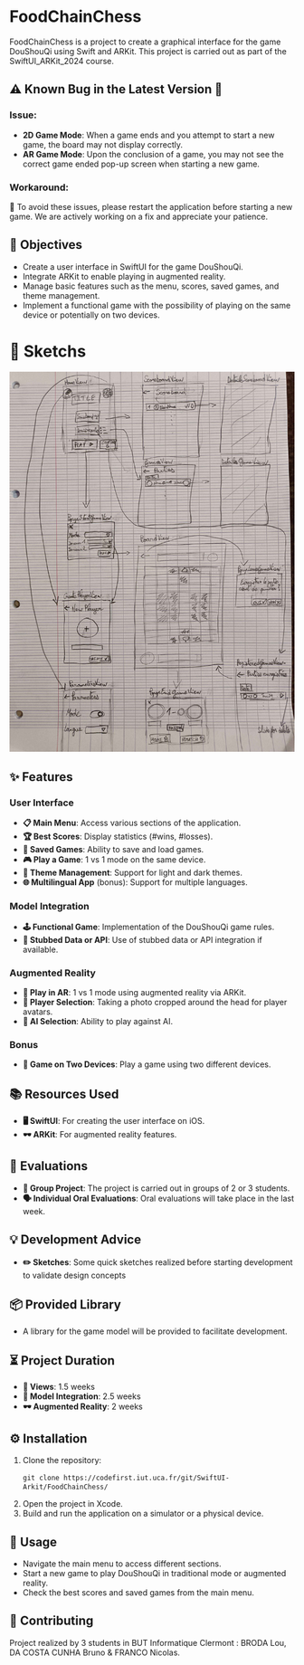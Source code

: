 # FoodChainChess
FoodChainChess is a project to create a graphical interface for the game DouShouQi using Swift and ARKit. This project is carried out as part of the SwiftUI_ARKit_2024 course.

## ⚠️ Known Bug in the Latest Version 🐞

### Issue:
* **2D Game Mode**: When a game ends and you attempt to start a new game, the board may not display correctly.
* **AR Game Mode**: Upon the conclusion of a game, you may not see the correct game ended pop-up screen when starting a new game.

### Workaround:
🚨 To avoid these issues, please restart the application before starting a new game. We are actively working on a fix and appreciate your patience.

## 🎯 Objectives

- Create a user interface in SwiftUI for the game DouShouQi.
- Integrate ARKit to enable playing in augmented reality.
- Manage basic features such as the menu, scores, saved games, and theme management.
- Implement a functional game with the possibility of playing on the same device or potentially on two devices.


# 📖 Sketchs

![](./Documentation/maquette.jpeg)


## ✨ Features

### User Interface

- **📋 Main Menu**: Access various sections of the application.
- **🏆 Best Scores**: Display statistics (#wins, #losses).
- **💾 Saved Games**: Ability to save and load games.
- **🎮 Play a Game**: 1 vs 1 mode on the same device.
- **🎨 Theme Management**: Support for light and dark themes.
- **🌐 Multilingual App** (bonus): Support for multiple languages.

### Model Integration

- **🕹️ Functional Game**: Implementation of the DouShouQi game rules.
- **🔗 Stubbed Data or API**: Use of stubbed data or API integration if available.

### Augmented Reality

- **📱 Play in AR**: 1 vs 1 mode using augmented reality via ARKit.
- **📸 Player Selection**: Taking a photo cropped around the head for player avatars.
- **🤖 AI Selection**: Ability to play against AI.

### Bonus

- **📲 Game on Two Devices**: Play a game using two different devices.

## 📚 Resources Used

- **🖥️ SwiftUI**: For creating the user interface on iOS.
- **🕶️ ARKit**: For augmented reality features.

## 📅 Evaluations

- **👥 Group Project**: The project is carried out in groups of 2 or 3 students.
- **🗣️ Individual Oral Evaluations**: Oral evaluations will take place in the last week.

## 💡 Development Advice

- **✏️ Sketches**: Some quick sketches realized before starting development to validate design concepts

## 📦 Provided Library

- A library for the game model will be provided to facilitate development.

## ⏳ Project Duration

- **👀 Views**: 1.5 weeks
- **🔗 Model Integration**: 2.5 weeks
- **🕶️ Augmented Reality**: 2 weeks

## ⚙️ Installation

1. Clone the repository:
    ```
    git clone https://codefirst.iut.uca.fr/git/SwiftUI-Arkit/FoodChainChess/
    ```
2. Open the project in Xcode.
3. Build and run the application on a simulator or a physical device.

## 📖 Usage

- Navigate the main menu to access different sections.
- Start a new game to play DouShouQi in traditional mode or augmented reality.
- Check the best scores and saved games from the main menu.

## 🤝 Contributing

Project realized by 3 students in BUT Informatique Clermont : BRODA Lou, DA COSTA CUNHA Bruno & FRANCO Nicolas.